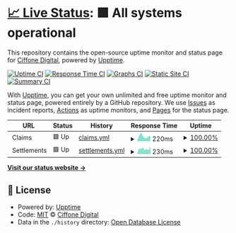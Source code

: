 # [📈 Live Status](https://Ciffone-Digital.github.io/lmp-upptime-monitor): <!--live status--> **🟩 All systems operational**

This repository contains the open-source uptime monitor and status page for [Ciffone Digital](https://ciffonedigital.com), powered by [Upptime](https://github.com/upptime/upptime).

[![Uptime CI](https://github.com/Ciffone-Digital/upptime-monitor/workflows/Uptime%20CI/badge.svg)](https://github.com/Ciffone-Digital/upptime-monitor/actions?query=workflow%3A%22Uptime+CI%22)
[![Response Time CI](https://github.com/Ciffone-Digital/upptime-monitor/workflows/Response%20Time%20CI/badge.svg)](https://github.com/Ciffone-Digital/upptime-monitor/actions?query=workflow%3A%22Response+Time+CI%22)
[![Graphs CI](https://github.com/Ciffone-Digital/upptime-monitor/workflows/Graphs%20CI/badge.svg)](https://github.com/Ciffone-Digital/upptime-monitor/actions?query=workflow%3A%22Graphs+CI%22)
[![Static Site CI](https://github.com/Ciffone-Digital/upptime-monitor/workflows/Static%20Site%20CI/badge.svg)](https://github.com/Ciffone-Digital/upptime-monitor/actions?query=workflow%3A%22Static+Site+CI%22)
[![Summary CI](https://github.com/Ciffone-Digital/upptime-monitor/workflows/Summary%20CI/badge.svg)](https://github.com/Ciffone-Digital/upptime-monitor/actions?query=workflow%3A%22Summary+CI%22)

With [Upptime](https://upptime.js.org), you can get your own unlimited and free uptime monitor and status page, powered entirely by a GitHub repository. We use [Issues](https://github.com/Ciffone-Digital/upptime-monitor/issues) as incident reports, [Actions](https://github.com/Ciffone-Digital/upptime-monitor/actions) as uptime monitors, and [Pages](https://Ciffone-Digital.github.io/upptime-monitor) for the status page.

<!--start: status pages-->
<!-- This summary is generated by Upptime (https://github.com/upptime/upptime) -->
<!-- Do not edit this manually, your changes will be overwritten -->
<!-- prettier-ignore -->
| URL | Status | History | Response Time | Uptime |
| --- | ------ | ------- | ------------- | ------ |
| <img alt="" src="https://icons.duckduckgo.com/ip3/null.ico" height="13"> Claims | 🟩 Up | [claims.yml](https://github.com/Ciffone-Digital/lmp-upptime-monitor/commits/HEAD/history/claims.yml) | <details><summary><img alt="Response time graph" src="./graphs/claims/response-time-week.png" height="20"> 220ms</summary><br><a href="https://Ciffone-Digital.github.io/lmp-upptime-monitor/history/claims"><img alt="Response time 209" src="https://img.shields.io/endpoint?url=https%3A%2F%2Fraw.githubusercontent.com%2FCiffone-Digital%2Flmp-upptime-monitor%2FHEAD%2Fapi%2Fclaims%2Fresponse-time.json"></a><br><a href="https://Ciffone-Digital.github.io/lmp-upptime-monitor/history/claims"><img alt="24-hour response time 224" src="https://img.shields.io/endpoint?url=https%3A%2F%2Fraw.githubusercontent.com%2FCiffone-Digital%2Flmp-upptime-monitor%2FHEAD%2Fapi%2Fclaims%2Fresponse-time-day.json"></a><br><a href="https://Ciffone-Digital.github.io/lmp-upptime-monitor/history/claims"><img alt="7-day response time 220" src="https://img.shields.io/endpoint?url=https%3A%2F%2Fraw.githubusercontent.com%2FCiffone-Digital%2Flmp-upptime-monitor%2FHEAD%2Fapi%2Fclaims%2Fresponse-time-week.json"></a><br><a href="https://Ciffone-Digital.github.io/lmp-upptime-monitor/history/claims"><img alt="30-day response time 209" src="https://img.shields.io/endpoint?url=https%3A%2F%2Fraw.githubusercontent.com%2FCiffone-Digital%2Flmp-upptime-monitor%2FHEAD%2Fapi%2Fclaims%2Fresponse-time-month.json"></a><br><a href="https://Ciffone-Digital.github.io/lmp-upptime-monitor/history/claims"><img alt="1-year response time 209" src="https://img.shields.io/endpoint?url=https%3A%2F%2Fraw.githubusercontent.com%2FCiffone-Digital%2Flmp-upptime-monitor%2FHEAD%2Fapi%2Fclaims%2Fresponse-time-year.json"></a></details> | <details><summary><a href="https://Ciffone-Digital.github.io/lmp-upptime-monitor/history/claims">100.00%</a></summary><a href="https://Ciffone-Digital.github.io/lmp-upptime-monitor/history/claims"><img alt="All-time uptime 100.00%" src="https://img.shields.io/endpoint?url=https%3A%2F%2Fraw.githubusercontent.com%2FCiffone-Digital%2Flmp-upptime-monitor%2FHEAD%2Fapi%2Fclaims%2Fuptime.json"></a><br><a href="https://Ciffone-Digital.github.io/lmp-upptime-monitor/history/claims"><img alt="24-hour uptime 100.00%" src="https://img.shields.io/endpoint?url=https%3A%2F%2Fraw.githubusercontent.com%2FCiffone-Digital%2Flmp-upptime-monitor%2FHEAD%2Fapi%2Fclaims%2Fuptime-day.json"></a><br><a href="https://Ciffone-Digital.github.io/lmp-upptime-monitor/history/claims"><img alt="7-day uptime 100.00%" src="https://img.shields.io/endpoint?url=https%3A%2F%2Fraw.githubusercontent.com%2FCiffone-Digital%2Flmp-upptime-monitor%2FHEAD%2Fapi%2Fclaims%2Fuptime-week.json"></a><br><a href="https://Ciffone-Digital.github.io/lmp-upptime-monitor/history/claims"><img alt="30-day uptime 100.00%" src="https://img.shields.io/endpoint?url=https%3A%2F%2Fraw.githubusercontent.com%2FCiffone-Digital%2Flmp-upptime-monitor%2FHEAD%2Fapi%2Fclaims%2Fuptime-month.json"></a><br><a href="https://Ciffone-Digital.github.io/lmp-upptime-monitor/history/claims"><img alt="1-year uptime 100.00%" src="https://img.shields.io/endpoint?url=https%3A%2F%2Fraw.githubusercontent.com%2FCiffone-Digital%2Flmp-upptime-monitor%2FHEAD%2Fapi%2Fclaims%2Fuptime-year.json"></a></details>
| <img alt="" src="https://icons.duckduckgo.com/ip3/null.ico" height="13"> Settlements | 🟩 Up | [settlements.yml](https://github.com/Ciffone-Digital/lmp-upptime-monitor/commits/HEAD/history/settlements.yml) | <details><summary><img alt="Response time graph" src="./graphs/settlements/response-time-week.png" height="20"> 230ms</summary><br><a href="https://Ciffone-Digital.github.io/lmp-upptime-monitor/history/settlements"><img alt="Response time 214" src="https://img.shields.io/endpoint?url=https%3A%2F%2Fraw.githubusercontent.com%2FCiffone-Digital%2Flmp-upptime-monitor%2FHEAD%2Fapi%2Fsettlements%2Fresponse-time.json"></a><br><a href="https://Ciffone-Digital.github.io/lmp-upptime-monitor/history/settlements"><img alt="24-hour response time 178" src="https://img.shields.io/endpoint?url=https%3A%2F%2Fraw.githubusercontent.com%2FCiffone-Digital%2Flmp-upptime-monitor%2FHEAD%2Fapi%2Fsettlements%2Fresponse-time-day.json"></a><br><a href="https://Ciffone-Digital.github.io/lmp-upptime-monitor/history/settlements"><img alt="7-day response time 230" src="https://img.shields.io/endpoint?url=https%3A%2F%2Fraw.githubusercontent.com%2FCiffone-Digital%2Flmp-upptime-monitor%2FHEAD%2Fapi%2Fsettlements%2Fresponse-time-week.json"></a><br><a href="https://Ciffone-Digital.github.io/lmp-upptime-monitor/history/settlements"><img alt="30-day response time 214" src="https://img.shields.io/endpoint?url=https%3A%2F%2Fraw.githubusercontent.com%2FCiffone-Digital%2Flmp-upptime-monitor%2FHEAD%2Fapi%2Fsettlements%2Fresponse-time-month.json"></a><br><a href="https://Ciffone-Digital.github.io/lmp-upptime-monitor/history/settlements"><img alt="1-year response time 214" src="https://img.shields.io/endpoint?url=https%3A%2F%2Fraw.githubusercontent.com%2FCiffone-Digital%2Flmp-upptime-monitor%2FHEAD%2Fapi%2Fsettlements%2Fresponse-time-year.json"></a></details> | <details><summary><a href="https://Ciffone-Digital.github.io/lmp-upptime-monitor/history/settlements">100.00%</a></summary><a href="https://Ciffone-Digital.github.io/lmp-upptime-monitor/history/settlements"><img alt="All-time uptime 100.00%" src="https://img.shields.io/endpoint?url=https%3A%2F%2Fraw.githubusercontent.com%2FCiffone-Digital%2Flmp-upptime-monitor%2FHEAD%2Fapi%2Fsettlements%2Fuptime.json"></a><br><a href="https://Ciffone-Digital.github.io/lmp-upptime-monitor/history/settlements"><img alt="24-hour uptime 100.00%" src="https://img.shields.io/endpoint?url=https%3A%2F%2Fraw.githubusercontent.com%2FCiffone-Digital%2Flmp-upptime-monitor%2FHEAD%2Fapi%2Fsettlements%2Fuptime-day.json"></a><br><a href="https://Ciffone-Digital.github.io/lmp-upptime-monitor/history/settlements"><img alt="7-day uptime 100.00%" src="https://img.shields.io/endpoint?url=https%3A%2F%2Fraw.githubusercontent.com%2FCiffone-Digital%2Flmp-upptime-monitor%2FHEAD%2Fapi%2Fsettlements%2Fuptime-week.json"></a><br><a href="https://Ciffone-Digital.github.io/lmp-upptime-monitor/history/settlements"><img alt="30-day uptime 100.00%" src="https://img.shields.io/endpoint?url=https%3A%2F%2Fraw.githubusercontent.com%2FCiffone-Digital%2Flmp-upptime-monitor%2FHEAD%2Fapi%2Fsettlements%2Fuptime-month.json"></a><br><a href="https://Ciffone-Digital.github.io/lmp-upptime-monitor/history/settlements"><img alt="1-year uptime 100.00%" src="https://img.shields.io/endpoint?url=https%3A%2F%2Fraw.githubusercontent.com%2FCiffone-Digital%2Flmp-upptime-monitor%2FHEAD%2Fapi%2Fsettlements%2Fuptime-year.json"></a></details>

<!--end: status pages-->

[**Visit our status website →**](https://Ciffone-Digital.github.io/lmp-upptime-monitor)

## 📄 License

- Powered by: [Upptime](https://github.com/upptime/upptime)
- Code: [MIT](./LICENSE) © [Ciffone Digital](https://ciffonedigital.com)
- Data in the `./history` directory: [Open Database License](https://opendatacommons.org/licenses/odbl/1-0/)
